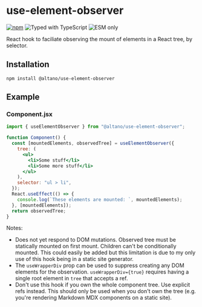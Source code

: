 # use-element-observer

[![npm](https://badgen.net/npm/v/@altano/use-element-observer)](https://www.npmjs.com/package/@altano/use-element-observer) ![Typed with TypeScript](https://badgen.net/npm/types/@altano/use-element-observer) ![ESM only](https://badgen.net/badge/module/esm%20only?icon=js)

React hook to faciliate observing the mount of elements in a React tree, by selector.

## Installation

`npm install @altano/use-element-observer`

## Example

### Component.jsx

```jsx
import { useElementObserver } from "@altano/use-element-observer";

function Component() {
  const [mountedElements, observedTree] = useElementObserver({
    tree: (
      <ul>
        <li>Some stuff</li>
        <li>Some more stuff</li>
      </ul>
    ),
    selector: "ul > li",
  });
  React.useEffect(() => {
    console.log(`These elements are mounted: `, mountedElements);
  }, [mountedElements]);
  return observedTree;
}
```

Notes:

- Does not yet respond to DOM mutations. Observed tree must be statically mounted on first mount. Children can't be conditionally mounted. This could easily be added but this limitation is due to my only use of this hook being in a static site generator.
- The `useWrapperDiv` prop can be used to suppress creating any DOM elements for the observation. `useWrapperDiv={true}` requires having a single root element in `tree` that accepts a ref.
- Don't use this hook if you own the whole component tree. Use explicit refs instead. This should only be used when you don't own the tree (e.g. you're rendering Markdown MDX components on a static site).

